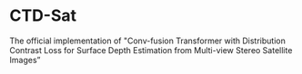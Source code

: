 # CTD-Sat
The official implementation of "Conv-fusion Transformer with Distribution Contrast Loss for Surface Depth Estimation from Multi-view Stereo Satellite Images”
